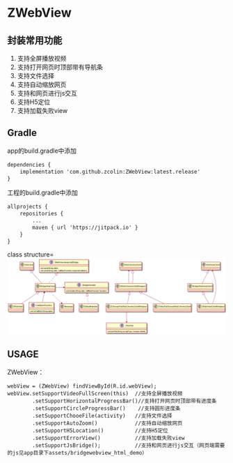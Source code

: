 # ZWebView
## 封装常用功能
1. 支持全屏播放视频
1. 支持打开网页时顶部带有导航条
1. 支持文件选择
1. 支持自动缩放网页
1. 支持和网页进行js交互
1. 支持H5定位
1. 支持加载失败view

## Gradle
app的build.gradle中添加
```
dependencies {
    implementation 'com.github.zcolin:ZWebView:latest.release'
}
```
工程的build.gradle中添加
```
allprojects {
	repositories {
		...
		maven { url 'https://jitpack.io' }
	}
}
```
class structure=![](class_uml.png)

## USAGE

ZWebView：
```
webView = (ZWebView) findViewById(R.id.webView);
webView.setSupportVideoFullScreen(this)  //支持全屏播放视频
        .setSupportHorizontalProgressBar()//支持打开网页时顶部带有进度条
        .setSupportCircleProgressBar()    //支持圆形进度条
        .setSupportChooeFile(activity)   //支持文件选择
        .setSupportAutoZoom()            //支持自动缩放网页
        .setSupportH5Location()          //支持H5定位
        .setSupportErrorView()           //支持加载失败view
        .setSupportJsBridge();           //支持和网页进行js交互（网页端需要的js见app目录下assets/bridgewebview_html_demo）
```
